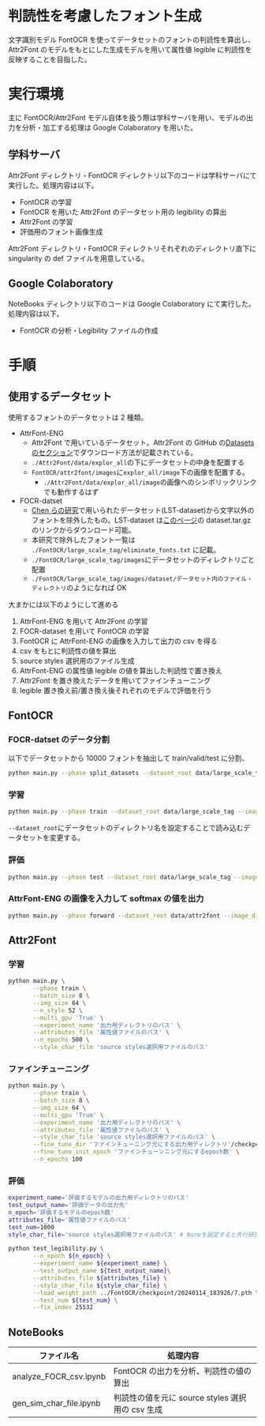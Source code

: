 # 判読性を考慮したフォント生成

文字識別モデル FontOCR を使ってデータセットのフォントの判読性を算出し、Attr2Font のモデルをもとにした生成モデルを用いて属性値 legible に判読性を反映することを目指した。

# 実行環境

主に FontOCR/Attr2Font モデル自体を扱う際は学科サーバを用い、モデルの出力を分析・加工する処理は Google Colaboratory を用いた。

## 学科サーバ

Attr2Font ディレクトリ・FontOCR ディレクトリ以下のコードは学科サーバにて実行した。処理内容は以下。

- FontOCR の学習
- FontOCR を用いた Attr2Font のデータセット用の legibility の算出
- Attr2Font の学習
- 評価用のフォント画像生成

Attr2Font ディレクトリ・FontOCR ディレクトリそれぞれのディレクトリ直下に singularity の def ファイルを用意している。

## Google Colaboratory

NoteBooks ディレクトリ以下のコードは Google Colaboratory にて実行した。処理内容は以下。

- FontOCR の分析・Legibility ファイルの作成

# 手順

## 使用するデータセット

使用するフォントのデータセットは 2 種類。

- AttrFont-ENG
  - Attr2Font で用いているデータセット。Attr2Font の GitHub の[Datasets のセクション](https://github.com/hologerry/Attr2Font?tab=readme-ov-file#datasets)でダウンロード方法が記載されている。
  - `./Attr2Font/data/explor_all`の下にデータセットの中身を配置する
  - `FontOCR/attr2font/images`に`explor_all/image`下の画像を配置する。
    - `./Attr2Font/data/explor_all/image`の画像へのシンボリックリンクでも動作するはず
- FOCR-datset
  - [Chen らの研究](https://arxiv.org/abs/1909.02072)で用いられたデータセット(LST-dataset)から文字以外のフォントを除外したもの。LST-dataset は[このページ](https://www.cs.rochester.edu/u/tchen45/font/font.html)の dataset.tar.gz のリンクからダウンロード可能。
  - 本研究で除外したフォント一覧は `./FontOCR/large_scale_tag/eliminate_fonts.txt` に記載。
  - `./FontOCR/large_scale_tag/images`にデータセットのディレクトリごと配置
  - `./FontOCR/large_scale_tag/images/dataset/データセット内のファイル・ディレクトリ`のようになれば OK

大まかには以下のようにして進める

1. AttrFont-ENG を用いて Attr2Font の学習
1. FOCR-dataset を用いて FontOCR の学習
1. FontOCR に AttrFont-ENG の画像を入力して出力の csv を得る
1. csv をもとに判読性の値を算出
1. source styles 選択用のファイル生成
1. AttrFont-ENG の属性値 legible の値を算出した判読性で置き換え
1. Attr2Font を置き換えたデータを用いてファインチューニング
1. legible 置き換え前/置き換え後それぞれのモデルで評価を行う

## FontOCR

### FOCR-datset のデータ分割

以下でデータセットから 10000 フォントを抽出して train/valid/test に分割、

```sh
python main.py --phase split_datasets --dataset_root data/large_scale_tag --image_dir_name images/dataset/fontimage
```

### 学習

```sh
python main.py --phase train --dataset_root data/large_scale_tag --image_dir_name images/dataset/fontimage --max_fonts_num -1
```

`--dataset_root`にデータセットのディレクトリ名を設定することで読み込むデータセットを変更する。

### 評価

```sh
python main.py --phase test --dataset_root data/large_scale_tag --image_dir_name images/dataset/fontimage --max_fonts_num -1 --load_weight_path '評価するFontOCRモデルの重みファイル（.pth）'
```

### AttrFont-ENG の画像を入力して softmax の値を出力

```sh
python main.py --phase forward --dataset_root data/attr2font --image_dir_name images/explor_all/image --is_attr2font_dataset True --load_weight_path 'FontOCRモデルの重みファイル（.pth）' --max_fonts_num -1 --output_loss_csv_dir '出力先のパス'
```

## Attr2Font

### 学習

```sh
python main.py \
       --phase train \
       --batch_size 8 \
       --img_size 64 \
       --n_style 52 \
       --multi_gpu 'True' \
       --experiment_name '出力用ディレクトリのパス' \
       --attributes_file '属性値ファイルのパス' \
       --n_epochs 500 \
       --style_char_file 'source styles選択用ファイルのパス'
```

### ファインチューニング

```sh
python main.py \
       --phase train \
       --batch_size 8 \
       --img_size 64 \
       --multi_gpu 'True' \
       --experiment_name '出力用ディレクトリのパス' \
       --attributes_file '属性値ファイルのパス' \
       --style_char_file 'source styles選択用ファイルのパス' \
       --fine_tune_dir 'ファインチューニング元にする出力用ディレクトリ'/checkpoint \
       --fine_tune_init_epoch 'ファインチューンニング元にするepoch数' \
       --n_epochs 100
```

### 評価

```sh
experiment_name='評価するモデルの出力用ディレクトリのパス'
test_output_name='評価データの出力先'
n_epoch='評価するモデルのepoch数'
attributes_file='属性値ファイルのパス'
test_num=1000
style_char_file='source styles選択用ファイルのパス' # Noneを設定すると先行研究と同じくランダムに選択

python test_legibility.py \
       --n_epoch ${n_epoch} \
       --experiment_name ${experiment_name} \
       --test_output_name ${test_output_name}\
       --attributes_file ${attributes_file} \
       --style_char_file ${style_char_file} \
       --load_weight_path ../FontOCR/checkpoint/20240114_183926/7.pth \
       --test_num ${test_num} \
       --fix_index 25532
```

## NoteBooks

| ファイル名              | 処理内容                                         |
| ----------------------- | ------------------------------------------------ |
| analyze_FOCR_csv.ipynb  | FontOCR の出力を分析、判読性の値の算出           |
| gen_sim_char_file.ipynb | 判読性の値を元に source styles 選択用の csv 生成 |
